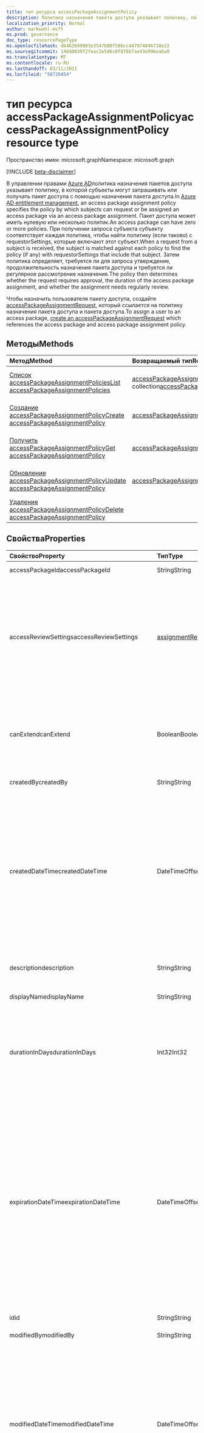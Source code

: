```yaml
---
title: тип ресурса accessPackageAssignmentPolicy
description: Политика назначения пакета доступа указывает политику, по которой субъекты могут запрашивать или получать пакет доступа с помощью назначения пакета доступа.
localization_priority: Normal
author: markwahl-msft
ms.prod: governance
doc_type: resourcePageType
ms.openlocfilehash: db463609803e3547b88f586cc447974846738e22
ms.sourcegitcommit: 14648839f2feac2e5d6c8f876b7ae43e996ea6a0
ms.translationtype: MT
ms.contentlocale: ru-RU
ms.lasthandoff: 03/11/2021
ms.locfileid: "50720454"
---
```

# <a name="accesspackageassignmentpolicy-resource-type"></a><span data-ttu-id="47c89-103">тип ресурса accessPackageAssignmentPolicy</span><span class="sxs-lookup"><span data-stu-id="47c89-103">accessPackageAssignmentPolicy resource type</span></span>

<span data-ttu-id="47c89-104">Пространство имен: microsoft.graph</span><span class="sxs-lookup"><span data-stu-id="47c89-104">Namespace: microsoft.graph</span></span>

[!INCLUDE [beta-disclaimer](../../includes/beta-disclaimer.md)]

<span data-ttu-id="47c89-105">В управлении правами [Azure AD](entitlementmanagement-root.md)политика назначения пакетов доступа указывает политику, в которой субъекты могут запрашивать или получать пакет доступа с помощью назначения пакета доступа.</span><span class="sxs-lookup"><span data-stu-id="47c89-105">In [Azure AD entitlement management](entitlementmanagement-root.md), an access package assignment policy specifies the policy by which subjects can request or be assigned an access package via an access package assignment.</span></span> <span data-ttu-id="47c89-106">Пакет доступа может иметь нулевую или несколько политик.</span><span class="sxs-lookup"><span data-stu-id="47c89-106">An access package can have zero or more policies.</span></span> <span data-ttu-id="47c89-107">При получении запроса субъекта субъекту соответствует каждая политика, чтобы найти политику (если таково) с requestorSettings, которые включают этот субъект.</span><span class="sxs-lookup"><span data-stu-id="47c89-107">When a request from a subject is received, the subject is matched against each policy to find the policy (if any) with requestorSettings that include that subject.</span></span> <span data-ttu-id="47c89-108">Затем политика определяет, требуется ли для запроса утверждение, продолжительность назначения пакета доступа и требуется ли регулярное рассмотрение назначения.</span><span class="sxs-lookup"><span data-stu-id="47c89-108">The policy then determines whether the request requires approval, the duration of the access package assignment, and whether the assignment needs regularly review.</span></span>

<span data-ttu-id="47c89-109">Чтобы назначить пользователя пакету доступа, создайте [accessPackageAssignmentRequest,](../api/accesspackageassignmentrequest-post.md) который ссылается на политику назначения пакета доступа и пакета доступа.</span><span class="sxs-lookup"><span data-stu-id="47c89-109">To assign a user to an access package, [create an accessPackageAssignmentRequest](../api/accesspackageassignmentrequest-post.md) which references the access package and access package assignment policy.</span></span>


## <a name="methods"></a><span data-ttu-id="47c89-110">Методы</span><span class="sxs-lookup"><span data-stu-id="47c89-110">Methods</span></span>

| <span data-ttu-id="47c89-111">Метод</span><span class="sxs-lookup"><span data-stu-id="47c89-111">Method</span></span>       | <span data-ttu-id="47c89-112">Возвращаемый тип</span><span class="sxs-lookup"><span data-stu-id="47c89-112">Return Type</span></span> | <span data-ttu-id="47c89-113">Описание</span><span class="sxs-lookup"><span data-stu-id="47c89-113">Description</span></span> |
|:-------------|:------------|:------------|
| [<span data-ttu-id="47c89-114">Список accessPackageAssignmentPolicies</span><span class="sxs-lookup"><span data-stu-id="47c89-114">List accessPackageAssignmentPolicies</span></span>](../api/accesspackageassignmentpolicy-list.md) | <span data-ttu-id="47c89-115">[accessPackageAssignmentPolicy](accesspackageassignmentpolicy.md) collection</span><span class="sxs-lookup"><span data-stu-id="47c89-115">[accessPackageAssignmentPolicy](accesspackageassignmentpolicy.md) collection</span></span> | <span data-ttu-id="47c89-116">Извлечение списка объектов accessPackageAssignmentPolicy.</span><span class="sxs-lookup"><span data-stu-id="47c89-116">Retrieve a list of accessPackageAssignmentPolicy objects.</span></span> |
| [<span data-ttu-id="47c89-117">Создание accessPackageAssignmentPolicy</span><span class="sxs-lookup"><span data-stu-id="47c89-117">Create accessPackageAssignmentPolicy</span></span>](../api/accesspackageassignmentpolicy-post.md) | [<span data-ttu-id="47c89-118">accessPackageAssignmentPolicy</span><span class="sxs-lookup"><span data-stu-id="47c89-118">accessPackageAssignmentPolicy</span></span>](accesspackageassignmentpolicy.md) | <span data-ttu-id="47c89-119">Создание нового объекта accessPackageAssignmentPolicy.</span><span class="sxs-lookup"><span data-stu-id="47c89-119">Create a new accessPackageAssignmentPolicy object.</span></span> |
| [<span data-ttu-id="47c89-120">Получить accessPackageAssignmentPolicy</span><span class="sxs-lookup"><span data-stu-id="47c89-120">Get accessPackageAssignmentPolicy</span></span>](../api/accesspackageassignmentpolicy-get.md) | [<span data-ttu-id="47c89-121">accessPackageAssignmentPolicy</span><span class="sxs-lookup"><span data-stu-id="47c89-121">accessPackageAssignmentPolicy</span></span>](accesspackageassignmentpolicy.md) | <span data-ttu-id="47c89-122">Чтение свойств и связей объекта accessPackageAssignmentPolicy.</span><span class="sxs-lookup"><span data-stu-id="47c89-122">Read properties and relationships of an accessPackageAssignmentPolicy object.</span></span> |
| [<span data-ttu-id="47c89-123">Обновление accessPackageAssignmentPolicy</span><span class="sxs-lookup"><span data-stu-id="47c89-123">Update accessPackageAssignmentPolicy</span></span>](../api/accesspackageassignmentpolicy-update.md)|[<span data-ttu-id="47c89-124">accessPackageAssignmentPolicy</span><span class="sxs-lookup"><span data-stu-id="47c89-124">accessPackageAssignmentPolicy</span></span>](accesspackageassignmentpolicy.md) | <span data-ttu-id="47c89-125">Обновление свойств объекта accessPackageAssignmentPolicy.</span><span class="sxs-lookup"><span data-stu-id="47c89-125">Update the properties of an accessPackageAssignmentPolicy object.</span></span> |
| [<span data-ttu-id="47c89-126">Удаление accessPackageAssignmentPolicy</span><span class="sxs-lookup"><span data-stu-id="47c89-126">Delete accessPackageAssignmentPolicy</span></span>](../api/accesspackageassignmentpolicy-delete.md) | | <span data-ttu-id="47c89-127">Удаление accessPackageAssignmentPolicy.</span><span class="sxs-lookup"><span data-stu-id="47c89-127">Delete an accessPackageAssignmentPolicy.</span></span> |

## <a name="properties"></a><span data-ttu-id="47c89-128">Свойства</span><span class="sxs-lookup"><span data-stu-id="47c89-128">Properties</span></span>

| <span data-ttu-id="47c89-129">Свойство</span><span class="sxs-lookup"><span data-stu-id="47c89-129">Property</span></span>     | <span data-ttu-id="47c89-130">Тип</span><span class="sxs-lookup"><span data-stu-id="47c89-130">Type</span></span>        | <span data-ttu-id="47c89-131">Описание</span><span class="sxs-lookup"><span data-stu-id="47c89-131">Description</span></span> |
|:-------------|:------------|:------------|
|<span data-ttu-id="47c89-132">accessPackageId</span><span class="sxs-lookup"><span data-stu-id="47c89-132">accessPackageId</span></span>|<span data-ttu-id="47c89-133">String</span><span class="sxs-lookup"><span data-stu-id="47c89-133">String</span></span>|<span data-ttu-id="47c89-134">ID пакета доступа.</span><span class="sxs-lookup"><span data-stu-id="47c89-134">ID of the access package.</span></span>|
|<span data-ttu-id="47c89-135">accessReviewSettings</span><span class="sxs-lookup"><span data-stu-id="47c89-135">accessReviewSettings</span></span>|[<span data-ttu-id="47c89-136">assignmentReviewSettings</span><span class="sxs-lookup"><span data-stu-id="47c89-136">assignmentReviewSettings</span></span>](assignmentreviewsettings.md)|<span data-ttu-id="47c89-137">Кто должен и как часто выполнять назначения пакету доступа из этой политики.</span><span class="sxs-lookup"><span data-stu-id="47c89-137">Who must review, and how often, the assignments to the access package from this policy.</span></span> <span data-ttu-id="47c89-138">Это свойство является null, если отзывы не требуются.</span><span class="sxs-lookup"><span data-stu-id="47c89-138">This property is null if reviews are not required.</span></span>|
|<span data-ttu-id="47c89-139">canExtend</span><span class="sxs-lookup"><span data-stu-id="47c89-139">canExtend</span></span>|<span data-ttu-id="47c89-140">Boolean</span><span class="sxs-lookup"><span data-stu-id="47c89-140">Boolean</span></span>|<span data-ttu-id="47c89-141">Указывает, может ли пользователь продлить срок назначения пакета доступа после утверждения.</span><span class="sxs-lookup"><span data-stu-id="47c89-141">Indicates whether a user can extend the access package assignment duration after approval.</span></span>|
|<span data-ttu-id="47c89-142">createdBy</span><span class="sxs-lookup"><span data-stu-id="47c89-142">createdBy</span></span>|<span data-ttu-id="47c89-143">String</span><span class="sxs-lookup"><span data-stu-id="47c89-143">String</span></span>|<span data-ttu-id="47c89-144">Только для чтения.</span><span class="sxs-lookup"><span data-stu-id="47c89-144">Read-only.</span></span>|
|<span data-ttu-id="47c89-145">createdDateTime</span><span class="sxs-lookup"><span data-stu-id="47c89-145">createdDateTime</span></span>|<span data-ttu-id="47c89-146">DateTimeOffset</span><span class="sxs-lookup"><span data-stu-id="47c89-146">DateTimeOffset</span></span>|<span data-ttu-id="47c89-147">Тип Timestamp представляет сведения о времени и дате с использованием формата ISO 8601 (всегда применяется формат UTC).</span><span class="sxs-lookup"><span data-stu-id="47c89-147">The Timestamp type represents date and time information using ISO 8601 format and is always in UTC time.</span></span> <span data-ttu-id="47c89-148">Например, значение полуночи 1 января 2014 г. в формате UTC: `2014-01-01T00:00:00Z`.</span><span class="sxs-lookup"><span data-stu-id="47c89-148">For example, midnight UTC on Jan 1, 2014 is `2014-01-01T00:00:00Z`</span></span>|
|<span data-ttu-id="47c89-149">description</span><span class="sxs-lookup"><span data-stu-id="47c89-149">description</span></span>|<span data-ttu-id="47c89-150">String</span><span class="sxs-lookup"><span data-stu-id="47c89-150">String</span></span>|<span data-ttu-id="47c89-151">Описание политики.</span><span class="sxs-lookup"><span data-stu-id="47c89-151">The description of the policy.</span></span>|
|<span data-ttu-id="47c89-152">displayName</span><span class="sxs-lookup"><span data-stu-id="47c89-152">displayName</span></span>|<span data-ttu-id="47c89-153">String</span><span class="sxs-lookup"><span data-stu-id="47c89-153">String</span></span>|<span data-ttu-id="47c89-154">Отображает имя политики.</span><span class="sxs-lookup"><span data-stu-id="47c89-154">The display name of the policy.</span></span>|
|<span data-ttu-id="47c89-155">durationInDays</span><span class="sxs-lookup"><span data-stu-id="47c89-155">durationInDays</span></span>|<span data-ttu-id="47c89-156">Int32</span><span class="sxs-lookup"><span data-stu-id="47c89-156">Int32</span></span>|<span data-ttu-id="47c89-157">Количество дней, в течение которых назначения из этой политики будут выполняться до истечения срока их действия.</span><span class="sxs-lookup"><span data-stu-id="47c89-157">The number of days in which assignments from this policy last until they are expired.</span></span>|
|<span data-ttu-id="47c89-158">expirationDateTime</span><span class="sxs-lookup"><span data-stu-id="47c89-158">expirationDateTime</span></span>|<span data-ttu-id="47c89-159">DateTimeOffset</span><span class="sxs-lookup"><span data-stu-id="47c89-159">DateTimeOffset</span></span>|<span data-ttu-id="47c89-160">Срок действия для назначений, созданных в этой политике.</span><span class="sxs-lookup"><span data-stu-id="47c89-160">The expiration date for assignments created in this policy.</span></span> <span data-ttu-id="47c89-161">Тип Timestamp представляет сведения о времени и дате с использованием формата ISO 8601 (всегда применяется формат UTC).</span><span class="sxs-lookup"><span data-stu-id="47c89-161">The Timestamp type represents date and time information using ISO 8601 format and is always in UTC time.</span></span> <span data-ttu-id="47c89-162">Например, значение полуночи 1 января 2014 г. в формате UTC: `2014-01-01T00:00:00Z`.</span><span class="sxs-lookup"><span data-stu-id="47c89-162">For example, midnight UTC on Jan 1, 2014 is `2014-01-01T00:00:00Z`</span></span>|
|<span data-ttu-id="47c89-163">id</span><span class="sxs-lookup"><span data-stu-id="47c89-163">id</span></span>|<span data-ttu-id="47c89-164">String</span><span class="sxs-lookup"><span data-stu-id="47c89-164">String</span></span>| <span data-ttu-id="47c89-165">Только для чтения.</span><span class="sxs-lookup"><span data-stu-id="47c89-165">Read-only.</span></span>|
|<span data-ttu-id="47c89-166">modifiedBy</span><span class="sxs-lookup"><span data-stu-id="47c89-166">modifiedBy</span></span>|<span data-ttu-id="47c89-167">String</span><span class="sxs-lookup"><span data-stu-id="47c89-167">String</span></span>|<span data-ttu-id="47c89-168">Только для чтения.</span><span class="sxs-lookup"><span data-stu-id="47c89-168">Read-only.</span></span>|
|<span data-ttu-id="47c89-169">modifiedDateTime</span><span class="sxs-lookup"><span data-stu-id="47c89-169">modifiedDateTime</span></span>|<span data-ttu-id="47c89-170">DateTimeOffset</span><span class="sxs-lookup"><span data-stu-id="47c89-170">DateTimeOffset</span></span>|<span data-ttu-id="47c89-171">Тип Timestamp представляет сведения о времени и дате с использованием формата ISO 8601 (всегда применяется формат UTC).</span><span class="sxs-lookup"><span data-stu-id="47c89-171">The Timestamp type represents date and time information using ISO 8601 format and is always in UTC time.</span></span> <span data-ttu-id="47c89-172">Например, значение полуночи 1 января 2014 г. в формате UTC: `2014-01-01T00:00:00Z`.</span><span class="sxs-lookup"><span data-stu-id="47c89-172">For example, midnight UTC on Jan 1, 2014 is `2014-01-01T00:00:00Z`</span></span>|
|<span data-ttu-id="47c89-173">requestApprovalSettings</span><span class="sxs-lookup"><span data-stu-id="47c89-173">requestApprovalSettings</span></span>|[<span data-ttu-id="47c89-174">approvalSettings</span><span class="sxs-lookup"><span data-stu-id="47c89-174">approvalSettings</span></span>](approvalsettings.md)|<span data-ttu-id="47c89-175">Кто должен утверждать запросы на пакет доступа в этой политике.</span><span class="sxs-lookup"><span data-stu-id="47c89-175">Who must approve requests for access package in this policy.</span></span>|
|<span data-ttu-id="47c89-176">requestorSettings</span><span class="sxs-lookup"><span data-stu-id="47c89-176">requestorSettings</span></span>|[<span data-ttu-id="47c89-177">requestorSettings</span><span class="sxs-lookup"><span data-stu-id="47c89-177">requestorSettings</span></span>](requestorsettings.md)|<span data-ttu-id="47c89-178">Кто может запросить этот пакет доступа из этой политики.</span><span class="sxs-lookup"><span data-stu-id="47c89-178">Who can request this access package from this policy.</span></span>|
|<span data-ttu-id="47c89-179">вопросы</span><span class="sxs-lookup"><span data-stu-id="47c89-179">questions</span></span>|<span data-ttu-id="47c89-180">[коллекция accessPackageQuestion](accesspackagequestion.md)</span><span class="sxs-lookup"><span data-stu-id="47c89-180">[accessPackageQuestion](accesspackagequestion.md) collection</span></span>|<span data-ttu-id="47c89-181">Вопросы, заданные запросчику.</span><span class="sxs-lookup"><span data-stu-id="47c89-181">Questions that are posed to the  requestor.</span></span>|


## <a name="relationships"></a><span data-ttu-id="47c89-182">Связи</span><span class="sxs-lookup"><span data-stu-id="47c89-182">Relationships</span></span>

| <span data-ttu-id="47c89-183">Связь</span><span class="sxs-lookup"><span data-stu-id="47c89-183">Relationship</span></span> | <span data-ttu-id="47c89-184">Тип</span><span class="sxs-lookup"><span data-stu-id="47c89-184">Type</span></span>        | <span data-ttu-id="47c89-185">Описание</span><span class="sxs-lookup"><span data-stu-id="47c89-185">Description</span></span> |
|:-------------|:------------|:------------|
|<span data-ttu-id="47c89-186">accessPackage</span><span class="sxs-lookup"><span data-stu-id="47c89-186">accessPackage</span></span>|[<span data-ttu-id="47c89-187">accessPackage</span><span class="sxs-lookup"><span data-stu-id="47c89-187">accessPackage</span></span>](accesspackage.md)| <span data-ttu-id="47c89-188">Пакет доступа с этой политикой.</span><span class="sxs-lookup"><span data-stu-id="47c89-188">The access package with this policy.</span></span> <span data-ttu-id="47c89-189">Только для чтения.</span><span class="sxs-lookup"><span data-stu-id="47c89-189">Read-only.</span></span> <span data-ttu-id="47c89-190">Допускается значение null.</span><span class="sxs-lookup"><span data-stu-id="47c89-190">Nullable.</span></span>|

## <a name="json-representation"></a><span data-ttu-id="47c89-191">Представление JSON</span><span class="sxs-lookup"><span data-stu-id="47c89-191">JSON representation</span></span>

<span data-ttu-id="47c89-192">Ниже указано представление ресурса в формате JSON.</span><span class="sxs-lookup"><span data-stu-id="47c89-192">The following is a JSON representation of the resource.</span></span>

<!-- {
  "blockType": "resource",
  "optionalProperties": [

  ],
  "@odata.type": "microsoft.graph.accessPackageAssignmentPolicy",
  "keyProperty": "id"
}-->

```json
{
    "id": "string",
    "accessPackageId": "string",
    "displayName": "string",
    "description": "string",
    "isDenyPolicy": false,
    "canExtend": false,
    "durationInDays": 365,
    "requestorSettings": {
        "scopeType": "string",
        "acceptRequests": true,
        "allowedRequestors": [{
            "@odata.type": "#microsoft.graph.userSet"
        }]
    },
    "requestApprovalSettings": {
        "isApprovalRequired": false,
        "isApprovalRequiredForExtension": false,
        "isRequestorJustificationRequired": false,
        "approvalMode": "string",
        "approvalStages": [{
            "approvalStageTimeOutInDays": 14,
            "isApproverJustificationRequired": true,
            "isEscalationEnabled": true,
            "escalationTimeInMinutes": 11520,
            "primaryApprovers": [{
                "@odata.type": "#microsoft.graph.userSet"
            }],
            "escalationApprovers": [{
                "@odata.type": "#microsoft.graph.userSet"
            }]
        }]
    },
    "accessReviewSettings": null,
    "questions": [{
        "@odata.type": "#microsoft.graph.question"
    }]
}
```

<!-- uuid: 16cd6b66-4b1a-43a1-adaf-3a886856ed98
2019-02-04 14:57:30 UTC -->
<!-- {
  "type": "#page.annotation",
  "description": "accessPackageAssignmentPolicy resource",
  "keywords": "",
  "section": "documentation",
  "tocPath": ""
}-->

